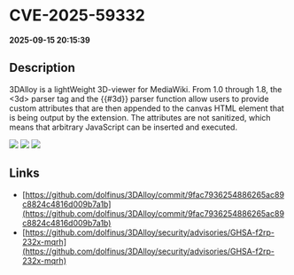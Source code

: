 # CVE-2025-59332

**2025-09-15 20:15:39**

## Description
3DAlloy is a lightWeight 3D-viewer for MediaWiki. From 1.0 through 1.8, the <3d> parser tag and the {{#3d}} parser function allow users to provide custom attributes that are then appended to the canvas HTML element that is being output by the extension. The attributes are not sanitized, which means that arbitrary JavaScript can be inserted and executed.

![](https://img.shields.io/static/v1?label=Score&message=8.6&color=red)
![](https://img.shields.io/static/v1?label=Severity&message=HIGH&color=red)
![](https://img.shields.io/static/v1?label=CWE&message=XSS&color=green)

## Links
- [https://github.com/dolfinus/3DAlloy/commit/9fac7936254886265ac89c8824c4816d009b7a1b](https://github.com/dolfinus/3DAlloy/commit/9fac7936254886265ac89c8824c4816d009b7a1b)
- [https://github.com/dolfinus/3DAlloy/security/advisories/GHSA-f2rp-232x-mqrh](https://github.com/dolfinus/3DAlloy/security/advisories/GHSA-f2rp-232x-mqrh)
